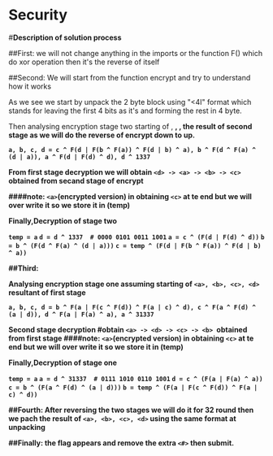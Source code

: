 # Security

#**Description of solution process**

##First:
 we will not change anything in the imports or the function F() which do xor operation then it's the reverse of itself

##Second:
 We will start from the function encrypt and try to understand how it works 

 As we see we start by  unpack the 2 byte block using "<4I" format which stands for leaving the first 4 bits as it's and forming the rest in 4 byte.

 Then analysing encryption stage two
 starting of <a>, <b>, <c>, <d> the result of second stage as we will do the reverse of encrypt down to up.

 `a, b, c, d = c ^ F(d | F(b ^ F(a)) ^ F(d | b) ^ a), b ^ F(d ^ F(a) ^ (d | a)), a ^ F(d | F(d) ^ d), d ^ 1337`

From first stage decryption  we will obtain `<d> -> <a> -> <b> -> <c>` obtained from secand stage of encrypt

####note:
 `<a>`(encrypted version) in obtaining `<c>` at te end
 but we will over write it so we store it in (temp)

Finally,Decryption of stage two

`temp = a`
`d = d ^ 1337  # 0000 0101 0011 1001`
`a = c ^ (F(d | F(d) ^ d))`
`b = b ^ (F(d ^ F(a) ^ (d | a)))`
`c = temp ^ (F(d | F(b ^ F(a)) ^ F(d | b) ^ a))`

##Third:

Analysing encryption stage one
assuming starting of `<a>, <b>, <c>, <d>` resultant of first stage

`a, b, c, d = b ^ F(a | F(c ^ F(d)) ^ F(a | c) ^ d), c ^ F(a ^ F(d) ^ (a | d)), d ^ F(a | F(a) ^ a), a ^ 31337`

Second stage decryption #obtain `<a> -> <d> -> <c> -> <b> `obtained from first stage
####note:
 `<a>`(encrypted version) in obtaining `<c>` at te end
 but we will over write it so we store it in (temp)

Finally,Decryption of stage one

`temp = a`
`a = d ^ 31337  # 0111 1010 0110 1001`
`d = c ^ (F(a | F(a) ^ a))`
`c = b ^ (F(a ^ F(d) ^ (a | d)))`
`b = temp ^ (F(a | F(c ^ F(d)) ^ F(a | c) ^ d))`

##Fourth:
After reversing the two stages we will do it for 32 round
then we pach the result of `<a>, <b>, <c>, <d>` using the same format at unpacking

##Finally:
the flag appears and remove the extra `<#>` then submit.

